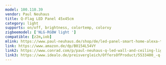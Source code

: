 ```yaml
---
model: 100.110.39
vendor: Paul Neuhaus 
title: Q-Flag LED Panel 45x45cm
category: light
supports: on/off, brightness, colortemp, colorxy
zigbeemodel: ['NLG-RGBW light ']
compatible: [z2m,iob]
mlink: https://www.paul-neuhaus.de/shop/de/led-panel-smart-home-alexa-tauglich-100-110-39.html
link: https://www.amazon.de/dp/B0154L54VY
link2: https://www.conrad.com/p/paul-neuhaus-q-led-wall-and-ceiling-light-q-flag-built-in-led-30-w-warm-white-rgb-1389103
link3: https://www.idealo.de/preisvergleich/OffersOfProduct/5533400_-q-flag-led-panel-30w-100-110-39-paul-neuhaus.html
---
```

